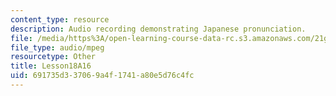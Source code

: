 ```yaml
---
content_type: resource
description: Audio recording demonstrating Japanese pronunciation.
file: /media/https%3A/open-learning-course-data-rc.s3.amazonaws.com/21g-504-japanese-iv-spring-2009/691735d337069a4f1741a80e5d76c4fc_Lesson18A16.mp3
file_type: audio/mpeg
resourcetype: Other
title: Lesson18A16
uid: 691735d3-3706-9a4f-1741-a80e5d76c4fc
---
```

